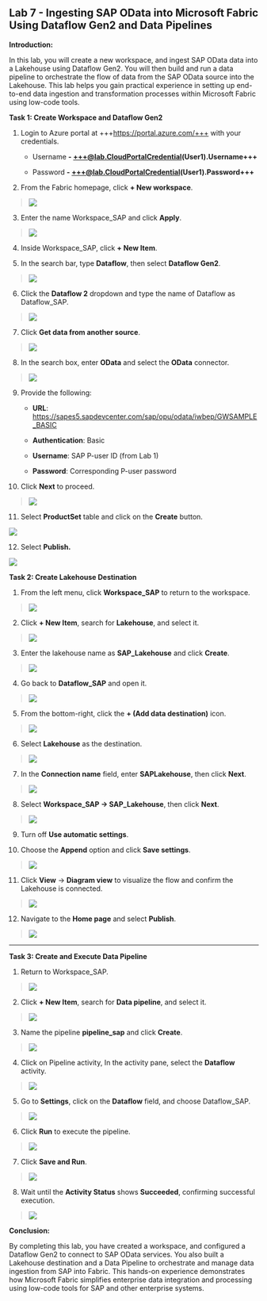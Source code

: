 ## Lab 7 - Ingesting SAP OData into Microsoft Fabric Using Dataflow Gen2 and Data Pipelines

**Introduction:**

In this lab, you will create a new workspace, and ingest SAP OData data
into a Lakehouse using Dataflow Gen2. You will then build and run a data
pipeline to orchestrate the flow of data from the SAP OData source into
the Lakehouse. This lab helps you gain practical experience in setting
up end-to-end data ingestion and transformation processes within
Microsoft Fabric using low-code tools.

**Task 1: Create Workspace and Dataflow Gen2**

1.  Login to Azure portal at +++<https://portal.azure.com/+++> with your
    credentials.

    - Username **- <+++@lab.CloudPortalCredential>(User1).Username+++**

    - Password **- <+++@lab.CloudPortalCredential>(User1).Password+++**
&nbsp;

2.  From the Fabric homepage, click **+ New workspace**.

> ![](./media/image1.png)

3.  Enter the name Workspace_SAP and click **Apply**.

> ![](./media/image2.png)

4.  Inside Workspace_SAP, click **+ New Item**.

5.  In the search bar, type **Dataflow**, then select **Dataflow Gen2**.

> ![](./media/image3.png)

6.  Click the **Dataflow 2** dropdown and type the name of Dataflow as
    Dataflow_SAP.

> ![](./media/image4.png)

7.  Click **Get data from another source**.

> ![](./media/image5.png)

8.  In the search box, enter **OData** and select the **OData**
    connector.

> ![](./media/image6.png)

9.  Provide the following:

    - **URL**:
      <https://sapes5.sapdevcenter.com/sap/opu/odata/iwbep/GWSAMPLE_BASIC>

    - **Authentication**: Basic

    - **Username**: SAP P-user ID (from Lab 1)

    - **Password**: Corresponding P-user password

10.  Click **Next** to proceed.

> ![](./media/image7.png)

11. Select **ProductSet** table and click on the **Create** button.

![](./media/image8.png)

12. Select **Publish.**

![](./media/image9.png)

**Task 2: Create Lakehouse Destination**

1.  From the left menu, click **Workspace_SAP** to return to the workspace.

> ![](./media/image10.png)

2.  Click **+ New Item**, search for **Lakehouse**, and select it.

> ![](./media/image11.png)

3.  Enter the lakehouse name as **SAP_Lakehouse** and click **Create**.

> ![](./media/image12.png)

4.  Go back to **Dataflow_SAP** and open it.

> ![](./media/image13.png)

5.  From the bottom-right, click the **+ (Add data destination)** icon.

> ![](./media/image14.png)

6.  Select **Lakehouse** as the destination.

> ![](./media/image15.png)

7.  In the **Connection name** field, enter **SAPLakehouse**, then click
    **Next**.

> ![](./media/image16.png)

8.  Select **Workspace_SAP → SAP_Lakehouse**, then click **Next**.

> ![](./media/image17.png)

9.  Turn off **Use automatic settings**.

10. Choose the **Append** option and click **Save settings**.

> ![](./media/image18.png)

11. Click **View** → **Diagram view** to visualize the flow and confirm
    the Lakehouse is connected.

> ![](./media/image19.png)

12. Navigate to the **Home page** and select **Publish**.

> ![](./media/image20.png)

------------------------------------------------------------------------

**Task 3: Create and Execute Data Pipeline**

1.  Return to Workspace_SAP.

> ![](./media/image21.png)

2.  Click **+ New Item**, search for **Data pipeline**, and select it.

> ![](./media/image22.png)

3.  Name the pipeline **pipeline_sap** and click **Create**.

> ![](./media/image23.png)

4.  Click on Pipeline activity, In the activity pane, select the
    **Dataflow** activity.

> ![](./media/image24.png)

5.  Go to **Settings**, click on the **Dataflow** field, and choose
    Dataflow_SAP.

> ![](./media/image25.png)

6.  Click **Run** to execute the pipeline.

> ![](./media/image26.png)

7.  Click **Save and Run**.

> ![](./media/image27.png)

8.  Wait until the **Activity Status** shows **Succeeded**, confirming
    successful execution.

> ![](./media/image28.png)

**Conclusion:**

By completing this lab, you have created a workspace, and configured a
Dataflow Gen2 to connect to SAP OData services. You also built a
Lakehouse destination and a Data Pipeline to orchestrate and manage data
ingestion from SAP into Fabric. This hands-on experience demonstrates
how Microsoft Fabric simplifies enterprise data integration and
processing using low-code tools for SAP and other enterprise systems.
